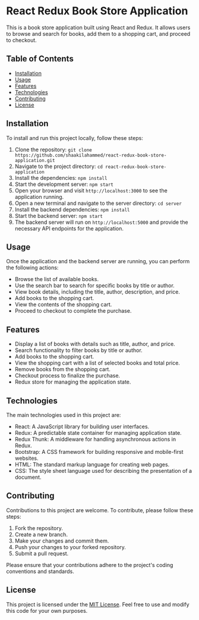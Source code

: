 # React Redux Book Store Application

This is a book store application built using React and Redux. It allows users to browse and search for books, add them to a shopping cart, and proceed to checkout.

## Table of Contents

- [Installation](#installation)
- [Usage](#usage)
- [Features](#features)
- [Technologies](#technologies)
- [Contributing](#contributing)
- [License](#license)

## Installation

To install and run this project locally, follow these steps:

1. Clone the repository: `git clone https://github.com/shaakilahammed/react-redux-book-store-application.git`
2. Navigate to the project directory: `cd react-redux-book-store-application`
3. Install the dependencies: `npm install`
4. Start the development server: `npm start`
5. Open your browser and visit `http://localhost:3000` to see the application running.
6. Open a new terminal and navigate to the server directory: `cd server`
7. Install the backend dependencies: `npm install`
8. Start the backend server: `npm start`
9. The backend server will run on `http://localhost:5000` and provide the necessary API endpoints for the application.

## Usage

Once the application and the backend server are running, you can perform the following actions:

- Browse the list of available books.
- Use the search bar to search for specific books by title or author.
- View book details, including the title, author, description, and price.
- Add books to the shopping cart.
- View the contents of the shopping cart.
- Proceed to checkout to complete the purchase.

## Features

- Display a list of books with details such as title, author, and price.
- Search functionality to filter books by title or author.
- Add books to the shopping cart.
- View the shopping cart with a list of selected books and total price.
- Remove books from the shopping cart.
- Checkout process to finalize the purchase.
- Redux store for managing the application state.

## Technologies

The main technologies used in this project are:

- React: A JavaScript library for building user interfaces.
- Redux: A predictable state container for managing application state.
- Redux Thunk: A middleware for handling asynchronous actions in Redux.
- Bootstrap: A CSS framework for building responsive and mobile-first websites.
- HTML: The standard markup language for creating web pages.
- CSS: The style sheet language used for describing the presentation of a document.

## Contributing

Contributions to this project are welcome. To contribute, please follow these steps:

1. Fork the repository.
2. Create a new branch.
3. Make your changes and commit them.
4. Push your changes to your forked repository.
5. Submit a pull request.

Please ensure that your contributions adhere to the project's coding conventions and standards.

## License

This project is licensed under the [MIT License](LICENSE). Feel free to use and modify this code for your own purposes.
